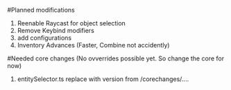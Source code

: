 #Planned modifications

1. Reenable Raycast for object selection
2. Remove Keybind modifiers
3. add configurations
4. Inventory Advances (Faster, Combine not accidently)

#Needed core changes (No ovverrides possible yet. So change the core for now)

1. entitySelector.ts replace with version from /corechanges/....
